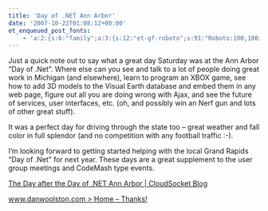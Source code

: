 ```yaml
---
title: 'Day of .NET Ann Arbor'
date: '2007-10-22T01:08:12+00:00'
et_enqueued_post_fonts:
    - 'a:2:{s:6:"family";a:3:{s:12:"et-gf-roboto";s:91:"Roboto:100,100italic,300,300italic,regular,italic,500,500italic,700,700italic,900,900italic";s:22:"et-gf-roboto-condensed";s:59:"Roboto+Condensed:300,300italic,regular,italic,700,700italic";s:17:"et-gf-roboto-slab";s:51:"Roboto+Slab:100,200,300,regular,500,600,700,800,900";}s:6:"subset";a:7:{i:0;s:9:"latin-ext";i:1;s:5:"greek";i:2;s:9:"greek-ext";i:3;s:10:"vietnamese";i:4;s:8:"cyrillic";i:5;s:5:"latin";i:6;s:12:"cyrillic-ext";}}'
---
```


 Just a quick note out to say what a great day Saturday was at the Ann Arbor “Day of .Net”. Where else can you see and talk to a lot of people doing great work in Michigan (and elsewhere), learn to program an XBOX game, see how to add 3D models to the Visual Earth database and embed them in any web page, figure out all you are doing wrong with Ajax, and see the future of services, user interfaces, etc. (oh, and possibly win an Nerf gun and lots of other great stuff).

It was a perfect day for driving through the state too – great weather and fall color in full splendor (and no competition with any football traffic :-).

I’m looking forward to getting started helping with the local Grand Rapids “Day of .Net” for next year. These days are a great supplement to the user group meetings and CodeMash type events.

[The Day after the Day of .NET Ann Arbor | CloudSocket Blog](http://blog.cloudsocket.com/?p=105)

[www.danwoolston.com &gt; Home – Thanks!](http://www.danwoolston.com/Home/tabid/36/EntryID/321/Default.aspx)